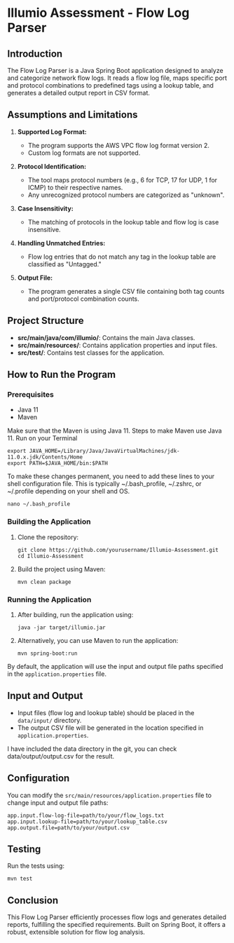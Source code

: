 # Illumio Assessment - Flow Log Parser

## Introduction

The Flow Log Parser is a Java Spring Boot application designed to analyze and categorize network flow logs. It reads a flow log file, maps specific port and protocol combinations to predefined tags using a lookup table, and generates a detailed output report in CSV format.

## Assumptions and Limitations

1. **Supported Log Format:** 
   - The program supports the AWS VPC flow log format version 2.
   - Custom log formats are not supported.
   
2. **Protocol Identification:** 
   - The tool maps protocol numbers (e.g., 6 for TCP, 17 for UDP, 1 for ICMP) to their respective names.
   - Any unrecognized protocol numbers are categorized as "unknown".
   
3. **Case Insensitivity:** 
   - The matching of protocols in the lookup table and flow log is case insensitive.
   
4. **Handling Unmatched Entries:** 
   - Flow log entries that do not match any tag in the lookup table are classified as "Untagged."

5. **Output File:** 
   - The program generates a single CSV file containing both tag counts and port/protocol combination counts.

## Project Structure

- **src/main/java/com/illumio/**: Contains the main Java classes.
- **src/main/resources/**: Contains application properties and input files.
- **src/test/**: Contains test classes for the application.

## How to Run the Program

### Prerequisites

- Java 11
- Maven
  
Make sure that the Maven is using Java 11.
Steps to make Maven use Java 11. Run on your Terminal
```
export JAVA_HOME=/Library/Java/JavaVirtualMachines/jdk-11.0.x.jdk/Contents/Home
export PATH=$JAVA_HOME/bin:$PATH
```
To make these changes permanent, you need to add these lines to your shell configuration file. This is typically ~/.bash_profile, ~/.zshrc, or ~/.profile depending on your shell and OS.
```
nano ~/.bash_profile
```

### Building the Application

1. Clone the repository:
   ```
   git clone https://github.com/yourusername/Illumio-Assessment.git
   cd Illumio-Assessment
   ```

2. Build the project using Maven:
   ```
   mvn clean package
   ```

### Running the Application

1. After building, run the application using:
   ```
   java -jar target/illumio.jar
   ```

2. Alternatively, you can use Maven to run the application:
   ```
   mvn spring-boot:run
   ```

By default, the application will use the input and output file paths specified in the `application.properties` file.

## Input and Output

- Input files (flow log and lookup table) should be placed in the `data/input/` directory.
- The output CSV file will be generated in the location specified in `application.properties`.

I have included the data directory in the git, you can check data/output/output.csv for the result.

## Configuration

You can modify the `src/main/resources/application.properties` file to change input and output file paths:

```properties
app.input.flow-log-file=path/to/your/flow_logs.txt
app.input.lookup-file=path/to/your/lookup_table.csv
app.output.file=path/to/your/output.csv
```

## Testing

Run the tests using:
```
mvn test
```

## Conclusion

This Flow Log Parser efficiently processes flow logs and generates detailed reports, fulfilling the specified requirements. Built on Spring Boot, it offers a robust, extensible solution for flow log analysis.
